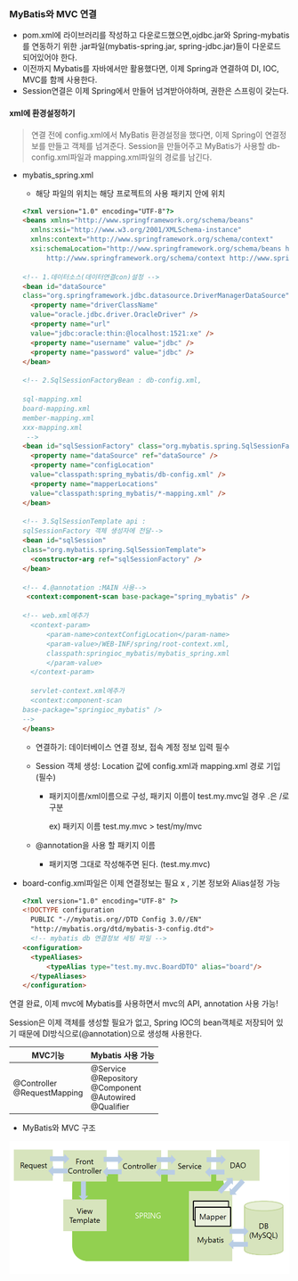 ### MyBatis와 MVC 연결



* pom.xml에 라이브러리를 작성하고 다운로드했으면,ojdbc.jar와 Spring-mybatis를 연동하기 위한 .jar파일(mybatis-spring.jar, spring-jdbc.jar)들이 다운로드 되어있어야 한다.
* 이전까지 Mybatis를 자바에서만 활용했다면, 이제 Spring과 연결하여 DI, IOC, MVC를 함께 사용한다. 
* Session연결은 이제 Spring에서 만들어 넘겨받아야하며, 권한은 스프링이 갖는다.



#### xml에 환경설정하기 

> 연결 전에 config.xml에서 MyBatis 환경설정을 했다면, 이제 Spring이 연결정보를 만들고 객체를 넘겨준다. Session을 만들어주고 MyBatis가 사용할 db-config.xml파일과  mapping.xml파일의 경로를 남긴다.

* mybatis_spring.xml

  * 해당 파일의 위치는 해당 프로젝트의 사용 패키지 안에 위치 

  ````html
  <?xml version="1.0" encoding="UTF-8"?>
  <beans xmlns="http://www.springframework.org/schema/beans"
  	xmlns:xsi="http://www.w3.org/2001/XMLSchema-instance"
  	xmlns:context="http://www.springframework.org/schema/context"
  	xsi:schemaLocation="http://www.springframework.org/schema/beans http://www.springframework.org/schema/beans/spring-beans.xsd
  		http://www.springframework.org/schema/context http://www.springframework.org/schema/context/spring-context-4.3.xsd">
  
  <!-- 1.데이터소스(데이터연결con)설정 -->
  <bean id="dataSource" 
  class="org.springframework.jdbc.datasource.DriverManagerDataSource" >
  	<property name="driverClassName" 
  	value="oracle.jdbc.driver.OracleDriver" />
  	<property name="url" 
  	value="jdbc:oracle:thin:@localhost:1521:xe" />
  	<property name="username" value="jdbc" />
  	<property name="password" value="jdbc" />			
  </bean>
  
  <!-- 2.SqlSessionFactoryBean : db-config.xml, 
  
  sql-mapping.xml
  board-mapping.xml
  member-mapping.xml
  xxx-mapping.xml
   -->
  <bean id="sqlSessionFactory" class="org.mybatis.spring.SqlSessionFactoryBean">
  	<property name="dataSource" ref="dataSource" />
  	<property name="configLocation" 
  	value="classpath:spring_mybatis/db-config.xml" />	
  	<property name="mapperLocations"
  	value="classpath:spring_mybatis/*-mapping.xml" />
  </bean>
  
  <!-- 3.SqlSessionTemplate api :  
  sqlSessionFactory 객체 생성자에 전달-->
  <bean id="sqlSession" 
  class="org.mybatis.spring.SqlSessionTemplate">
  	<constructor-arg ref="sqlSessionFactory" />
  </bean>
  
  <!-- 4.@annotation :MAIN 사용-->
   <context:component-scan base-package="spring_mybatis" /> 
  
  <!-- web.xml에추가 
  	<context-param>
  		<param-name>contextConfigLocation</param-name>
  		<param-value>/WEB-INF/spring/root-context.xml,
  		classpath:springioc_mybatis/mybatis_spring.xml
  		</param-value>
  	</context-param>
  	
  	servlet-context.xml에추가
  	<context:component-scan 
  base-package="springioc_mybatis" />
  -->
  </beans>
  
  ````

  * 연결하기: 데이터베이스 연결 정보, 접속 계정 정보 입력 필수

  * Session 객체 생성: Location 값에 config.xml과 mapping.xml 경로 기입(필수)

    * 패키지이름/xml이름으로 구성, 패키지 이름이 test.my.mvc일 경우 .은 /로 구분

      ex) 패키지 이름 test.my.mvc > test/my/mvc 

  * @annotation을 사용 할 패키지 이름

    * 패키지명 그대로 작성해주면 된다. (test.my.mvc)



* board-config.xml파일은 이제 연결정보는 필요 x , 기본 정보와 Alias설정 가능

  ````html
  <?xml version="1.0" encoding="UTF-8" ?>
  <!DOCTYPE configuration
    PUBLIC "-//mybatis.org//DTD Config 3.0//EN"
    "http://mybatis.org/dtd/mybatis-3-config.dtd">
    <!-- mybatis db 연결정보 세팅 파일 -->
  <configuration>
  	<typeAliases>
  		<typeAlias type="test.my.mvc.BoardDTO" alias="board"/> 
  	</typeAliases> 
  </configuration>
  ````



연결 완료, 이제 mvc에 Mybatis를 사용하면서 mvc의 API, annotation 사용 가능!

Session은 이제 객체를 생성할 필요가 없고, Spring IOC의 bean객체로 저장되어 있기 때문에 DI방식으로(@annotation)으로 생성해 사용한다. 

| MVC기능                          | Mybatis 사용 가능                                            |
| -------------------------------- | ------------------------------------------------------------ |
| @Controller<br />@RequestMapping | @Service<br />@Repository<br />@Component<br />@Autowired<br />@Qualifier |



* MyBatis와 MVC 구조 

![img](1*gqQYHUD4dOFJ7Re149l99A.png)

